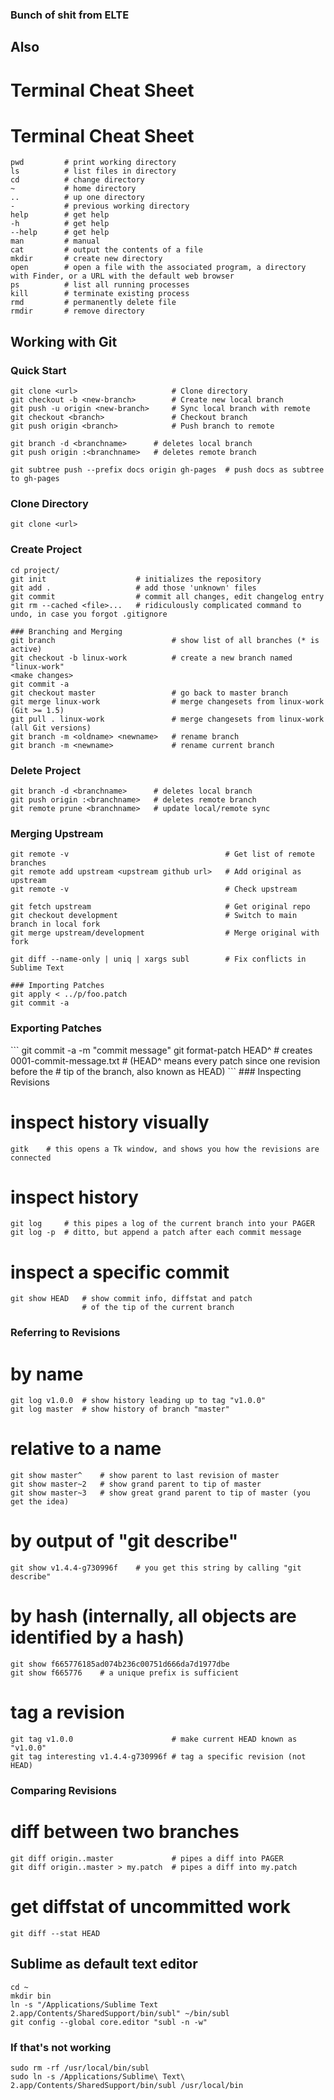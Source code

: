### Bunch of shit from ELTE 
## Also
# Terminal Cheat Sheet
# Terminal Cheat Sheet
```
pwd         # print working directory
ls          # list files in directory
cd          # change directory
~           # home directory
..          # up one directory
-           # previous working directory
help        # get help
-h          # get help
--help      # get help
man         # manual
cat         # output the contents of a file
mkdir       # create new directory
open        # open a file with the associated program, a directory with Finder, or a URL with the default web browser
ps          # list all running processes
kill        # terminate existing process
rmd         # permanently delete file
rmdir       # remove directory
```
## Working with Git

### Quick Start
```
git clone <url> 					# Clone directory
git checkout -b <new-branch> 		# Create new local branch
git push -u origin <new-branch> 	# Sync local branch with remote
git checkout <branch> 				# Checkout branch
git push origin <branch> 			# Push branch to remote

git branch -d <branchname>   	# deletes local branch
git push origin :<branchname>	# deletes remote branch

git subtree push --prefix docs origin gh-pages  # push docs as subtree to gh-pages
```
### Clone Directory
```
git clone <url>
```
### Create Project
```
cd project/
git init                    # initializes the repository
git add .                   # add those 'unknown' files
git commit                  # commit all changes, edit changelog entry
git rm --cached <file>...   # ridiculously complicated command to undo, in case you forgot .gitignore

### Branching and Merging
git branch                          # show list of all branches (* is active)
git checkout -b linux-work          # create a new branch named "linux-work"
<make changes>
git commit -a
git checkout master                 # go back to master branch
git merge linux-work                # merge changesets from linux-work (Git >= 1.5)
git pull . linux-work               # merge changesets from linux-work (all Git versions)
git branch -m <oldname> <newname>   # rename branch
git branch -m <newname>             # rename current branch
```
### Delete Project
```
git branch -d <branchname>   	# deletes local branch
git push origin :<branchname>	# deletes remote branch
git remote prune <branchname>	# update local/remote sync
```
### Merging Upstream
```
git remote -v 									# Get list of remote branches
git remote add upstream <upstream github url>	# Add original as upstream
git remote -v 									# Check upstream

git fetch upstream 								# Get original repo
git checkout development						# Switch to main branch in local fork
git merge upstream/development					# Merge original with fork

git diff --name-only | uniq | xargs subl		# Fix conflicts in Sublime Text

### Importing Patches
git apply < ../p/foo.patch
git commit -a
```
### Exporting Patches
<make changes>
```
git commit -a -m "commit message"
git format-patch HEAD^  # creates 0001-commit-message.txt
                        # (HEAD^ means every patch since one revision before the
                        # tip of the branch, also known as HEAD)
```
### Inspecting Revisions

# inspect history visually
```
gitk    # this opens a Tk window, and shows you how the revisions are connected
```
# inspect history
```
git log     # this pipes a log of the current branch into your PAGER
git log -p  # ditto, but append a patch after each commit message
```
# inspect a specific commit
```
git show HEAD   # show commit info, diffstat and patch
                # of the tip of the current branch

```

### Referring to Revisions

# by name
```
git log v1.0.0  # show history leading up to tag "v1.0.0"
git log master  # show history of branch "master"
```
# relative to a name
```
git show master^    # show parent to last revision of master
git show master~2   # show grand parent to tip of master
git show master~3   # show great grand parent to tip of master (you get the idea)
```
# by output of "git describe"
```
git show v1.4.4-g730996f    # you get this string by calling "git describe"
```
# by hash (internally, all objects are identified by a hash)
```
git show f665776185ad074b236c00751d666da7d1977dbe
git show f665776    # a unique prefix is sufficient
```
# tag a revision
```
git tag v1.0.0                      # make current HEAD known as "v1.0.0"
git tag interesting v1.4.4-g730996f # tag a specific revision (not HEAD)
```
### Comparing Revisions
# diff between two branches
```
git diff origin..master             # pipes a diff into PAGER
git diff origin..master > my.patch  # pipes a diff into my.patch
```
# get diffstat of uncommitted work
```
git diff --stat HEAD
```
## Sublime as default text editor
```
cd ~
mkdir bin
ln -s "/Applications/Sublime Text 2.app/Contents/SharedSupport/bin/subl" ~/bin/subl
git config --global core.editor "subl -n -w"
```
### If that's not working
```
sudo rm -rf /usr/local/bin/subl
sudo ln -s /Applications/Sublime\ Text\ 2.app/Contents/SharedSupport/bin/subl /usr/local/bin
```